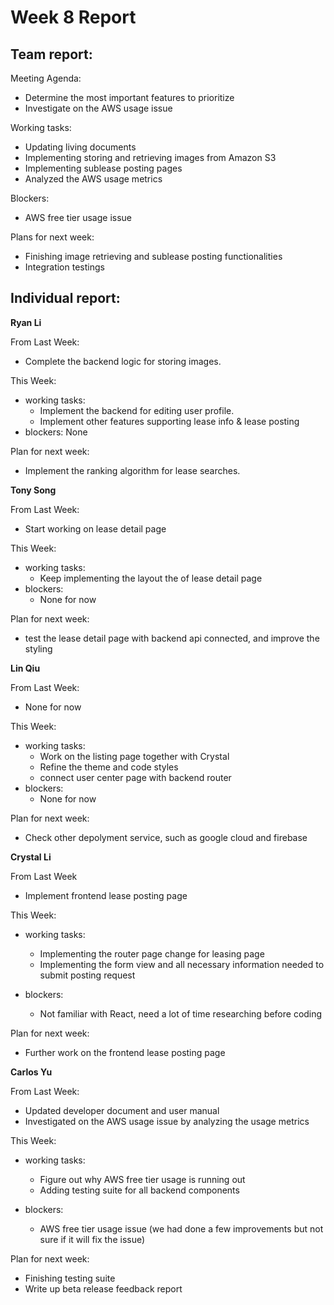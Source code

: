 # Week 8 Report

## Team report:

Meeting Agenda:

- Determine the most important features to prioritize
- Investigate on the AWS usage issue

Working tasks:
- Updating living documents
- Implementing storing and retrieving images from Amazon S3
- Implementing sublease posting pages
- Analyzed the AWS usage metrics

Blockers:
- AWS free tier usage issue

Plans for next week:
- Finishing image retrieving and sublease posting functionalities
- Integration testings



## Individual report:

**Ryan Li**

From Last Week:
- Complete the backend logic for storing images.

This Week:

- working tasks:
    - Implement the backend for editing user profile.
    - Implement other features supporting lease info & lease posting
- blockers:
    None

Plan for next week:
- Implement the ranking algorithm for lease searches.

    
    

**Tony Song**

From Last Week: 
- Start working on lease detail page

This Week:

- working tasks:
    - Keep implementing the layout the of lease detail page
- blockers:
    - None for now

Plan for next week: 
- test the lease detail page with backend api connected, and improve the styling

**Lin Qiu**

From Last Week:
- None for now

This Week:

- working tasks:
    - Work on the listing page together with Crystal
    - Refine the theme and code styles
    - connect user center page with backend router
- blockers:
    - None for now

Plan for next week: 

- Check other depolyment service, such as google cloud and firebase

**Crystal Li**

From Last Week
- Implement frontend lease posting page

This Week:

- working tasks:
    - Implementing the router page change for leasing page
    - Implementing the form view and all necessary information needed to submit posting request

- blockers:
    - Not familiar with React, need a lot of time researching before coding 

Plan for next week:
- Further work on the frontend lease posting page



**Carlos Yu**

From Last Week:
- Updated developer document and user manual
- Investigated on the AWS usage issue by analyzing the usage metrics

This Week:

- working tasks:
    - Figure out why AWS free tier usage is running out
    - Adding testing suite for all backend components
    
- blockers:
    - AWS free tier usage issue (we had done a few improvements but not sure if it will fix the issue)

Plan for next week:

- Finishing testing suite
- Write up beta release feedback report
